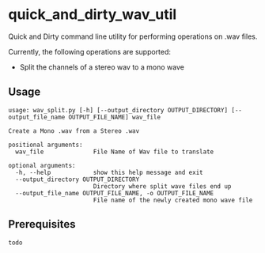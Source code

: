 # quick_and_dirty_wav_util

Quick and Dirty command line utility for performing operations on .wav files.

Currently, the following operations are supported:

- Split the channels of a stereo wav to a mono wave

## Usage

```console
usage: wav_split.py [-h] [--output_directory OUTPUT_DIRECTORY] [--output_file_name OUTPUT_FILE_NAME] wav_file

Create a Mono .wav from a Stereo .wav

positional arguments:
  wav_file              File Name of Wav file to translate

optional arguments:
  -h, --help            show this help message and exit
  --output_directory OUTPUT_DIRECTORY
                        Directory where split wave files end up
  --output_file_name OUTPUT_FILE_NAME, -o OUTPUT_FILE_NAME
                        File name of the newly created mono wave file
```

## Prerequisites

`todo`

